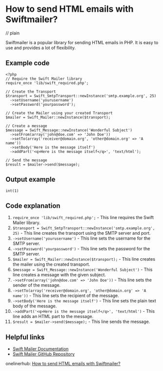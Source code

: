 # How to send HTML emails with Swiftmailer?
// plain

Swiftmailer is a popular library for sending HTML emails in PHP. It is easy to use and provides a lot of flexibility.

## Example code

```
<?php
// Require the Swift Mailer library
require_once 'lib/swift_required.php';

// Create the Transport
$transport = Swift_SmtpTransport::newInstance('smtp.example.org', 25)
  ->setUsername('yourusername')
  ->setPassword('yourpassword');

// Create the Mailer using your created Transport
$mailer = Swift_Mailer::newInstance($transport);

// Create a message
$message = Swift_Message::newInstance('Wonderful Subject')
  ->setFrom(array('john@doe.com' => 'John Doe'))
  ->setTo(array('receiver@domain.org', 'other@domain.org' => 'A name'))
  ->setBody('Here is the message itself')
  ->addPart('<q>Here is the message itself</q>', 'text/html');

// Send the message
$result = $mailer->send($message);
```

## Output example

```
int(1)
```

## Code explanation


1. `require_once 'lib/swift_required.php';` - This line requires the Swift Mailer library.
2. `$transport = Swift_SmtpTransport::newInstance('smtp.example.org', 25)` - This line creates the transport using the SMTP server and port.
3. `->setUsername('yourusername')` - This line sets the username for the SMTP server.
4. `->setPassword('yourpassword')` - This line sets the password for the SMTP server.
5. `$mailer = Swift_Mailer::newInstance($transport);` - This line creates the mailer using the created transport.
6. `$message = Swift_Message::newInstance('Wonderful Subject')` - This line creates a message with the given subject.
7. `->setFrom(array('john@doe.com' => 'John Doe'))` - This line sets the sender of the message.
8. `->setTo(array('receiver@domain.org', 'other@domain.org' => 'A name'))` - This line sets the recipient of the message.
9. `->setBody('Here is the message itself')` - This line sets the plain text body of the message.
10. `->addPart('<q>Here is the message itself</q>', 'text/html')` - This line adds an HTML part to the message.
11. `$result = $mailer->send($message);` - This line sends the message.

## Helpful links

- [Swift Mailer Documentation](https://swiftmailer.symfony.com/docs/introduction.html)
- [Swift Mailer GitHub Repository](https://github.com/swiftmailer/swiftmailer)

onelinerhub: [How to send HTML emails with Swiftmailer?](https://onelinerhub.com/php-swiftmailer/how-to-send-html-emails-with-swiftmailer)